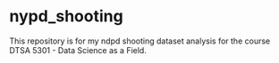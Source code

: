 # nypd_shooting

This repository is for my ndpd shooting dataset analysis for the course DTSA 5301 - Data Science as a Field.
